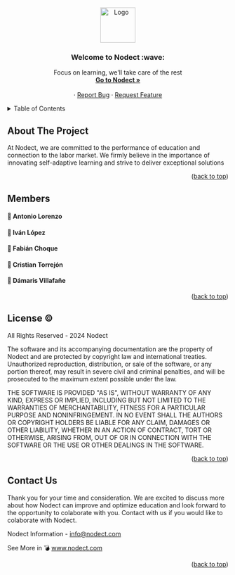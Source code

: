 <a name="readme-top"></a>

<br />
<div align="center">
  <a href="https://nodect.com/">
    <img src="https://i.postimg.cc/jd4NJ5vw/logo2.png" alt="Logo" width="80" height="80">
  </a>

<h3 align="center">Welcome to Nodect :wave:</h3>

  <p align="center">
     Focus on learning, we'll take care of the rest
    <br />
    <a href="https://nodect.com/"><strong>Go to Nodect »</strong></a>
    <br />
    <br />
    ·
    <a href="https://github.com/github_username/repo_name/issues">Report Bug</a>
    ·
    <a href="https://github.com/github_username/repo_name/issues">Request Feature</a>
  </p>
</div>



<details>
  <summary>Table of Contents</summary>
  <ol>
    <li>
      <a href="#about-the-project">About The Project</a>
    </li>
    <li>
      <a href="#members">Members</a>
    </li>
    <li><a href="#license-copyright">License</a></li>
    <li><a href="#contact-us">Contact Us</a></li>
  </ol>
</details>

## About The Project

At Nodect, we are committed to the performance of education and connection to the labor market. We firmly believe in the importance of innovating self-adaptive learning and strive to deliver exceptional solutions

<p align="right">(<a href="#readme-top">back to top</a>)</p>

## Members

#### :star2: Antonio Lorenzo
#### :star2: Iván López
#### :star2: Fabián Choque
#### :star2: Cristian Torrejón
#### :star2: Dámaris Villafañe


<p align="right">(<a href="#readme-top">back to top</a>)</p>

## License :copyright:

All Rights Reserved - 2024 Nodect

The software and its accompanying documentation are the property of Nodect and are protected by copyright law and international treaties. Unauthorized reproduction, distribution, or sale of the software, or any portion thereof, may result in severe civil and criminal penalties, and will be prosecuted to the maximum extent possible under the law.

THE SOFTWARE IS PROVIDED "AS IS", WITHOUT WARRANTY OF ANY KIND, EXPRESS OR IMPLIED, INCLUDING BUT NOT LIMITED TO THE WARRANTIES OF MERCHANTABILITY, FITNESS FOR A PARTICULAR PURPOSE AND NONINFRINGEMENT. IN NO EVENT SHALL THE AUTHORS OR COPYRIGHT HOLDERS BE LIABLE FOR ANY CLAIM, DAMAGES OR OTHER LIABILITY, WHETHER IN AN ACTION OF CONTRACT, TORT OR OTHERWISE, ARISING FROM, OUT OF OR IN CONNECTION WITH THE SOFTWARE OR THE USE OR OTHER DEALINGS IN THE SOFTWARE.


<p align="right">(<a href="#readme-top">back to top</a>)</p>




## Contact Us

Thank you for your time and consideration. We are excited to discuss more about how Nodect can improve and optimize education and look forward to the opportunity to colaborate with you.
Contact with us if you would like to colaborate with Nodect.

Nodect Information - info@nodect.com

See More in :bomb: www.nodect.com

<p align="right">(<a href="#readme-top">back to top</a>)</p>
